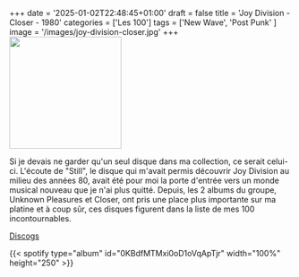 +++
date = '2025-01-02T22:48:45+01:00'
draft = false
title = 'Joy Division - Closer - 1980'
categories = ['Les 100']
tags = ['New Wave', 'Post Punk' ]
image = '/images/joy-division-closer.jpg'
+++
<img src="/images/joy-division-closer.jpg" width="200"/>

Si je devais ne garder qu'un seul disque dans ma collection, ce serait celui-ci. L'écoute de "Still", le disque qui m'avait permis découvrir Joy Division au milieu des années 80, avait été pour moi la porte d'entrée vers un monde musical nouveau que je n'ai plus quitté. Depuis, les 2 albums du groupe, Unknown Pleasures et Closer, ont pris une place plus importante sur ma platine et à coup sûr, ces disques figurent dans la liste de mes 100 incontournables.

[Discogs](https://www.discogs.com/fr/master/4734-Joy-Division-Closer)

{{< spotify type="album" id="0KBdfMTMxi0oD1oVqApTjr" width="100%" height="250" >}}
